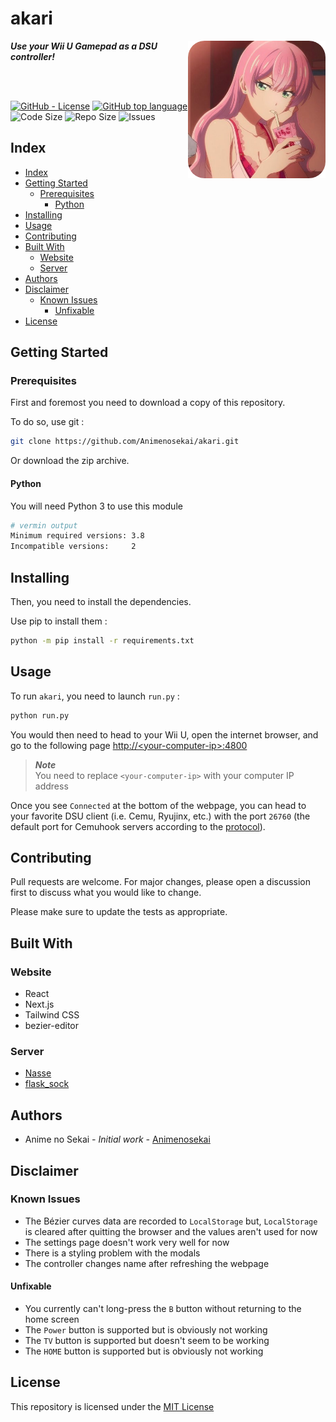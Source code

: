 # akari

<img src="./assets/akari.png" alt="Akari" align="right" height="220px">

***Use your Wii U Gamepad as a DSU controller!***

<br>
<br>

[![GitHub - License](https://img.shields.io/github/license/Animenosekai/akari)](https://github.com/Animenosekai/akari/blob/master/LICENSE)
[![GitHub top language](https://img.shields.io/github/languages/top/Animenosekai/akari)](https://github.com/Animenosekai/akari)
![Code Size](https://img.shields.io/github/languages/code-size/Animenosekai/akari)
![Repo Size](https://img.shields.io/github/repo-size/Animenosekai/akari)
![Issues](https://img.shields.io/github/issues/Animenosekai/akari)

## Index

- [Index](#index)
- [Getting Started](#getting-started)
  - [Prerequisites](#prerequisites)
    - [Python](#python)
- [Installing](#installing)
- [Usage](#usage)
- [Contributing](#contributing)
- [Built With](#built-with)
  - [Website](#website)
  - [Server](#server)
- [Authors](#authors)
- [Disclaimer](#disclaimer)
  - [Known Issues](#known-issues)
    - [Unfixable](#unfixable)
- [License](#license)

## Getting Started

### Prerequisites

First and foremost you need to download a copy of this repository.

To do so, use git :

```bash
git clone https://github.com/Animenosekai/akari.git
```

Or download the zip archive.

#### Python

You will need Python 3 to use this module

```bash
# vermin output
Minimum required versions: 3.8
Incompatible versions:     2
```

## Installing

Then, you need to install the dependencies.

Use pip to install them :

```bash
python -m pip install -r requirements.txt
```

## Usage

To run `akari`, you need to launch `run.py` :

```bash
python run.py
```

You would then need to head to your Wii U, open the internet browser, and go to the following page [http://\<your-computer-ip\>:4800](http://<your-computer-ip>:4800)

> ***Note***  
> You need to replace `<your-computer-ip>` with your computer IP address

Once you see `Connected` at the bottom of the webpage, you can head to your favorite DSU client (i.e. Cemu, Ryujinx, etc.) with the port `26760` (the default port for Cemuhook servers according to the [protocol](https://github.com/v1993/cemuhook-protocol)).

## Contributing

Pull requests are welcome. For major changes, please open a discussion first to discuss what you would like to change.

Please make sure to update the tests as appropriate.

## Built With

### Website

- React
- Next.js
- Tailwind CSS
- bezier-editor

### Server

- [Nasse](https://github.com/Animenosekai/nasse)
- [flask_sock](https://github.com/miguelgrinberg/flask-sock)

## Authors

- Anime no Sekai *- Initial work -* [Animenosekai](https://github.com/Animenosekai)

## Disclaimer

### Known Issues

- The Bézier curves data are recorded to `LocalStorage` but, `LocalStorage` is cleared after quitting the browser and the values aren't used for now
- The settings page doesn't work very well for now
- There is a styling problem with the modals
- The controller changes name after refreshing the webpage

#### Unfixable

- You currently can't long-press the `B` button without returning to the home screen
- The `Power` button is supported but is obviously not working
- The `TV` button is supported but doesn't seem to be working
- The `HOME` button is supported but is obviously not working

## License

This repository is licensed under the [MIT License](./LICENSE)
